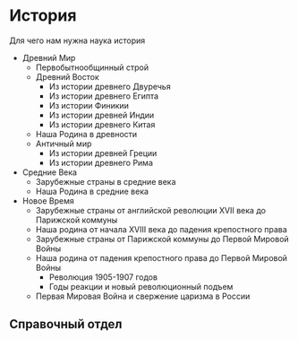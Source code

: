 История
=======

Для чего нам нужна наука история

*   Древний Мир
    *   Первобытнообщинный строй
    *   Древний Восток
        *   Из истории древнего Двуречья
        *   Из истории древнего Египта
        *   Из истории Финикии
        *   Из истории древней Индии
        *   Из истории древнего Китая
    *   Наша Родина в древности
    *   Античный мир
        *   Из истории древней Греции
        *   Из истории древнего Рима
*   Средние Века
    *   Зарубежные страны в средние века
    *   Наша Родина в средние века
*   Новое Время
    *   Зарубежные страны от английской революции XVII века до Парижской
        коммуны
    *   Наша родина от начала XVIII века до падения крепостного права
    *   Зарубежные страны от Парижской коммуны до Первой Мировой Войны
    *   Наша родина от падения крепостного права до Первой Мировой Войны
        *   Революция 1905-1907 годов
        *   Годы реакции и новый революционный подъем
    *   Первая Мировая Война и свержение царизма в России

Справочный отдел
----------------
